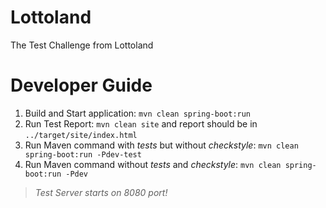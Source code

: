 # Lottoland
The Test Challenge from Lottoland
# Developer Guide
1. Build and Start application: `mvn clean spring-boot:run`
2. Run Test Report: `mvn clean site` and report should be in `../target/site/index.html`
3. Run Maven command with _tests_ but without _checkstyle_: `mvn clean spring-boot:run -Pdev-test`
4. Run Maven command without _tests_ and _checkstyle_: `mvn clean spring-boot:run -Pdev`
> *Test Server starts on _8080_ port!*
